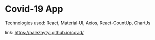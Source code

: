# Covid-19 App
Technologies used: React, Material-UI, Axios, React-CountUp, ChartJs

link: https://nalezhytyi.github.io/covid/
